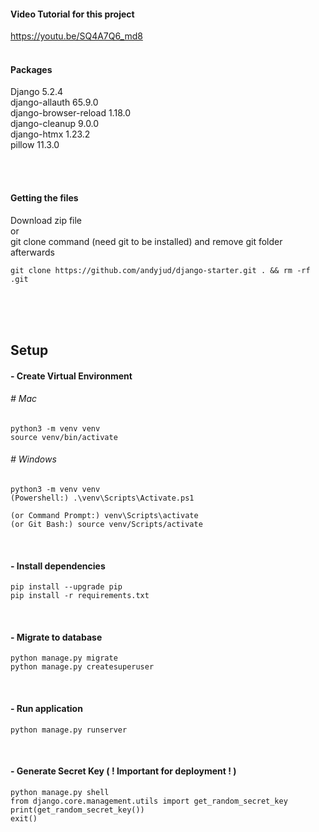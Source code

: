 #### Video Tutorial for this project
https://youtu.be/SQ4A7Q6_md8
<br><br>

#### Packages

Django                5.2.4<br>
django-allauth        65.9.0<br>
django-browser-reload 1.18.0<br>
django-cleanup        9.0.0<br>
django-htmx           1.23.2<br>
pillow                11.3.0<br>

<br><br>


#### Getting the files
Download zip file<br> 
or <br>
git clone command (need git to be installed) and remove git folder afterwards
```
git clone https://github.com/andyjud/django-starter.git . && rm -rf .git
```
<br><br><br>

## Setup

#### - Create Virtual Environment
###### # Mac
```
python3 -m venv venv
source venv/bin/activate
```

###### # Windows
```
python3 -m venv venv
(Powershell:) .\venv\Scripts\Activate.ps1
```
```
(or Command Prompt:) venv\Scripts\activate 
(or Git Bash:) source venv/Scripts/activate
```

<br>

#### - Install dependencies
```
pip install --upgrade pip
pip install -r requirements.txt
```

<br>

#### - Migrate to database
```
python manage.py migrate
python manage.py createsuperuser
```

<br>

#### - Run application
```
python manage.py runserver
```

<br>

#### - Generate Secret Key ( ! Important for deployment ! )
```
python manage.py shell
from django.core.management.utils import get_random_secret_key
print(get_random_secret_key())
exit()
```


